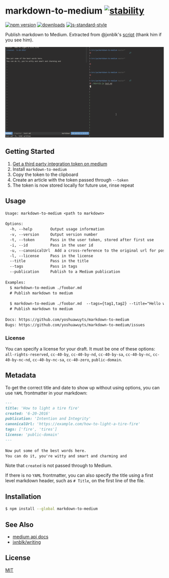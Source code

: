 # markdown-to-medium [![stability][0]][1]
[![npm version][2]][3] [![downloads][8]][9] [![js-standard-style][10]][11]

Publish markdown to Medium. Extracted from @jxnblk's
[script](https://github.com/jxnblk/writing/blob/gh-pages/medium.js) (thank him
if you see him).

![markdown to medium example gif](./medium.gif)

## Getting Started
1. [Get a third party integration token on medium][register]
2. Install `markdown-to-medium`
2. Copy the token to the clipboard
3. Create an article with the token passed through `--token`
4. The token is now stored locally for future use, rinse repeat

## Usage
```txt
Usage: markdown-to-medium <path to markdown>

Options:
  -h, --help        Output usage information
  -v, --version     Output version number
  -t, --token       Pass in the user token, stored after first use
  -i, --id          Pass in the user id
  -u, --canonicalUrl  Add a cross-reference to the original url for post
  -l, --license     Pass in the license
  --title           Pass in the title
  --tags            Pass in tags
  --publication     Publish to a Medium publication

Examples:
  $ markdown-to-medium ./foobar.md
  # Publish markdown to medium

  $ markdown-to-medium ./foobar.md  --tags={tag1,tag2} --title="Hello world"
  # Publish markdown to medium

Docs: https://github.com/yoshuawuyts/markdown-to-medium
Bugs: https://github.com/yoshuawuyts/markdown-to-medium/issues
```

### License

You can specify a license for your draft. It must be one of these options:
`all-rights-reserved`, `cc-40-by`, `cc-40-by-nd`, `cc-40-by-sa`, `cc-40-by-nc`,
`cc-40-by-nc-nd`, `cc-40-by-nc-sa`, `cc-40-zero`, `public-domain`.


## Metadata

To get the correct title and date to show up without using options, you can
use `YAML` frontmatter in your markdown:

```md
---
title: 'How to light a tire fire'
created: '6-20-2016'
publication: 'Intention and Integrity'
canonicalUrl: 'https://example.com/how-to-light-a-tire-fire'
tags: ['fire', 'tires']
license: 'public-domain'
---

Now put some of the best words here.
You can do it, you're witty and smart and charming and
```

Note that `created` is not passed through to Medium.

If there is no `YAML` frontmatter, you can also specify the title using a first
level markdown header, such as `# Title`, on the first line of the file.

## Installation
```sh
$ npm install --global markdown-to-medium
```

## See Also
- [medium api docs](https://github.com/Medium/medium-api-docs)
- [jxnblk/writing](https://github.com/jxnblk/writing)

## License
[MIT](https://tldrlegal.com/license/mit-license)

[register]: https://medium.com/me/settings
[0]: https://img.shields.io/badge/stability-experimental-orange.svg?style=flat-square
[1]: https://nodejs.org/api/documentation.html#documentation_stability_index
[2]: https://img.shields.io/npm/v/markdown-to-medium.svg?style=flat-square
[3]: https://npmjs.org/package/markdown-to-medium
[4]: https://img.shields.io/travis/yoshuawuyts/markdown-to-medium/master.svg?style=flat-square
[5]: https://travis-ci.org/yoshuawuyts/markdown-to-medium
[6]: https://img.shields.io/codecov/c/github/yoshuawuyts/markdown-to-medium/master.svg?style=flat-square
[7]: https://codecov.io/github/yoshuawuyts/markdown-to-medium
[8]: http://img.shields.io/npm/dm/markdown-to-medium.svg?style=flat-square
[9]: https://npmjs.org/package/markdown-to-medium
[10]: https://img.shields.io/badge/code%20style-standard-brightgreen.svg?style=flat-square
[11]: https://github.com/feross/standard
